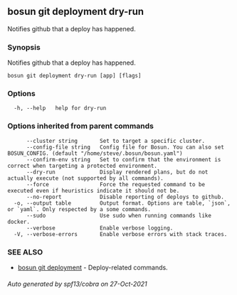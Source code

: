 ## bosun git deployment dry-run

Notifies github that a deploy has happened.

### Synopsis

Notifies github that a deploy has happened.

```
bosun git deployment dry-run [app] [flags]
```

### Options

```
  -h, --help   help for dry-run
```

### Options inherited from parent commands

```
      --cluster string       Set to target a specific cluster.
      --config-file string   Config file for Bosun. You can also set BOSUN_CONFIG. (default "/home/steve/.bosun/bosun.yaml")
      --confirm-env string   Set to confirm that the environment is correct when targeting a protected environment.
      --dry-run              Display rendered plans, but do not actually execute (not supported by all commands).
      --force                Force the requested command to be executed even if heuristics indicate it should not be.
      --no-report            Disable reporting of deploys to github.
  -o, --output table         Output format. Options are table, `json`, or `yaml`. Only respected by a some commands.
      --sudo                 Use sudo when running commands like docker.
      --verbose              Enable verbose logging.
  -V, --verbose-errors       Enable verbose errors with stack traces.
```

### SEE ALSO

* [bosun git deployment](bosun_git_deployment.md)	 - Deploy-related commands.

###### Auto generated by spf13/cobra on 27-Oct-2021
